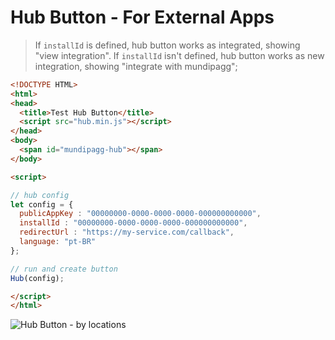 # Hub Button - For External Apps

> If `installId` is defined, hub button works as integrated, showing "view integration". If `installId` isn't defined, hub button works as new integration, showing "integrate with mundipagg";

```html
<!DOCTYPE HTML>
<html>
<head>
  <title>Test Hub Button</title>
  <script src="hub.min.js"></script>
</head>
<body>
  <span id="mundipagg-hub"></span>
</body>

<script>

// hub config
let config = {
  publicAppKey : "00000000-0000-0000-0000-000000000000",
  installId : "00000000-0000-0000-0000-000000000000", 
  redirectUrl : "https://my-service.com/callback",
  language: "pt-BR"
};

// run and create button
Hub(config);

</script>
</html>

```

![Hub Button - by locations](https://i.imgur.com/qbtQP2y.png)
